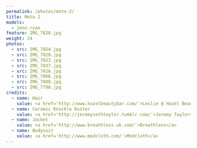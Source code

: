 ```yaml
---
permalink: /photos/moto-2/
title: Moto 2
models:
  - jenn-ryan
feature: IMG_7820.jpg
weight: 24
photos:
  - src: IMG_7854.jpg
  - src: IMG_7820.jpg
  - src: IMG_7823.jpg
  - src: IMG_7837.jpg
  - src: IMG_7816.jpg
  - src: IMG_7866.jpg
  - src: IMG_7888.jpg
  - src: IMG_7798.jpg
credits:
  - name: Hair
    value: <a href='http://www.hazelbeautybar.com/'>Leslie @ Hazel Beauty Bar</a>
  - name: Ceramic Knuckle Duster
    value: <a href='http://jeremysethtaylor.tumblr.com/'>Jeremy Taylor</a>
  - name: Jacket
    value: <a href='http://www.breathless.uk.com/'>Breathless</a>
  - name: Bodysuit
    value: <a href='http://www.modcloth.com/'>Modcloth</a>
---
```

